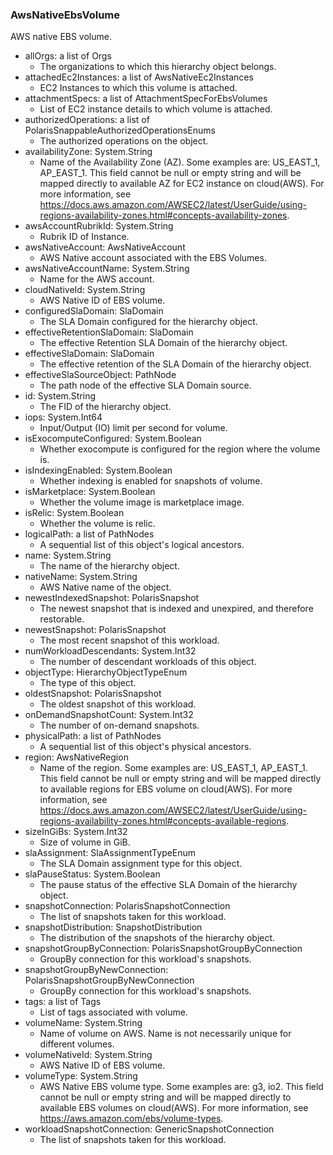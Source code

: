 ### AwsNativeEbsVolume
AWS native EBS volume.

- allOrgs: a list of Orgs
  - The organizations to which this hierarchy object belongs.
- attachedEc2Instances: a list of AwsNativeEc2Instances
  - EC2 Instances to which this volume is attached.
- attachmentSpecs: a list of AttachmentSpecForEbsVolumes
  - List of EC2 instance details to which volume is attached.
- authorizedOperations: a list of PolarisSnappableAuthorizedOperationsEnums
  - The authorized operations on the object.
- availabilityZone: System.String
  - Name of the Availability Zone (AZ). Some examples are: US_EAST_1, AP_EAST_1. This field cannot be null or empty string and will be mapped directly to available AZ for EC2 instance on cloud(AWS). For more information, see https://docs.aws.amazon.com/AWSEC2/latest/UserGuide/using-regions-availability-zones.html#concepts-availability-zones.
- awsAccountRubrikId: System.String
  - Rubrik ID of Instance.
- awsNativeAccount: AwsNativeAccount
  - AWS Native account associated with the EBS Volumes.
- awsNativeAccountName: System.String
  - Name for the AWS account.
- cloudNativeId: System.String
  - AWS Native ID of EBS volume.
- configuredSlaDomain: SlaDomain
  - The SLA Domain configured for the hierarchy object.
- effectiveRetentionSlaDomain: SlaDomain
  - The effective Retention SLA Domain of the hierarchy object.
- effectiveSlaDomain: SlaDomain
  - The effective retention of the SLA Domain of the hierarchy object.
- effectiveSlaSourceObject: PathNode
  - The path node of the effective SLA Domain source.
- id: System.String
  - The FID of the hierarchy object.
- iops: System.Int64
  - Input/Output (IO) limit per second for volume.
- isExocomputeConfigured: System.Boolean
  - Whether exocompute is configured for the region where the volume is.
- isIndexingEnabled: System.Boolean
  - Whether indexing is enabled for snapshots of volume.
- isMarketplace: System.Boolean
  - Whether the volume image is marketplace image.
- isRelic: System.Boolean
  - Whether the volume is relic.
- logicalPath: a list of PathNodes
  - A sequential list of this object's logical ancestors.
- name: System.String
  - The name of the hierarchy object.
- nativeName: System.String
  - AWS Native name of the object.
- newestIndexedSnapshot: PolarisSnapshot
  - The newest snapshot that is indexed and unexpired, and therefore restorable.
- newestSnapshot: PolarisSnapshot
  - The most recent snapshot of this workload.
- numWorkloadDescendants: System.Int32
  - The number of descendant workloads of this object.
- objectType: HierarchyObjectTypeEnum
  - The type of this object.
- oldestSnapshot: PolarisSnapshot
  - The oldest snapshot of this workload.
- onDemandSnapshotCount: System.Int32
  - The number of on-demand snapshots.
- physicalPath: a list of PathNodes
  - A sequential list of this object's physical ancestors.
- region: AwsNativeRegion
  - Name of the region. Some examples are: US_EAST_1, AP_EAST_1. This field cannot be null or empty string and will be mapped directly to available regions for EBS volume on cloud(AWS). For more information, see https://docs.aws.amazon.com/AWSEC2/latest/UserGuide/using-regions-availability-zones.html#concepts-available-regions.
- sizeInGiBs: System.Int32
  - Size of volume in GiB.
- slaAssignment: SlaAssignmentTypeEnum
  - The SLA Domain assignment type for this object.
- slaPauseStatus: System.Boolean
  - The pause status of the effective SLA Domain of the hierarchy object.
- snapshotConnection: PolarisSnapshotConnection
  - The list of snapshots taken for this workload.
- snapshotDistribution: SnapshotDistribution
  - The distribution of the snapshots of the hierarchy object.
- snapshotGroupByConnection: PolarisSnapshotGroupByConnection
  - GroupBy connection for this workload's snapshots.
- snapshotGroupByNewConnection: PolarisSnapshotGroupByNewConnection
  - GroupBy connection for this workload's snapshots.
- tags: a list of Tags
  - List of tags associated with volume.
- volumeName: System.String
  - Name of volume on AWS. Name is not necessarily unique for different volumes.
- volumeNativeId: System.String
  - AWS Native ID of EBS volume.
- volumeType: System.String
  - AWS Native EBS volume type. Some examples are: g3, io2. This field cannot be null or empty string and will be mapped directly to available EBS volumes on cloud(AWS). For more information, see https://aws.amazon.com/ebs/volume-types.
- workloadSnapshotConnection: GenericSnapshotConnection
  - The list of snapshots taken for this workload.
